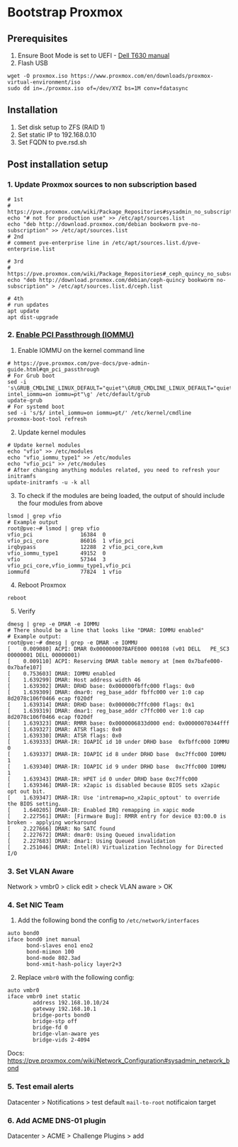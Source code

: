 # Bootstrap Proxmox

## Prerequisites

1. Ensure Boot Mode is set to UEFI - [Dell T630 manual](https://www.dell.com/support/manuals/pl-pl/poweredge-t630/t630_om/boot-settings-details?guid=guid-2f825dc7-a22a-482f-bbec-c2c19fe78781&lang=en-us)
2. Flash USB
```shell
wget -O proxmox.iso https://www.proxmox.com/en/downloads/proxmox-virtual-environment/iso
sudo dd in=./proxmox.iso of=/dev/XYZ bs=1M conv=fdatasync
```

## Installation

1. Set disk setup to ZFS (RAID 1)
2. Set static IP to 192.168.0.10
3. Set FQDN to pve.rsd.sh

## Post installation setup

### 1. Update Proxmox sources to non subscription based

```shell
# 1st
# https://pve.proxmox.com/wiki/Package_Repositories#sysadmin_no_subscription_repo
echo "# not for production use" >> /etc/apt/sources.list
echo "deb http://download.proxmox.com/debian bookworm pve-no-subscription" >> /etc/apt/sources.list
# 2nd
# comment pve-enterprise line in /etc/apt/sources.list.d/pve-enterprise.list

# 3rd
# https://pve.proxmox.com/wiki/Package_Repositories#_ceph_quincy_no_subscription_repository
echo "deb http://download.proxmox.com/debian/ceph-quincy bookworm no-subscription" > /etc/apt/sources.list.d/ceph.list

# 4th
# run updates
apt update
apt dist-upgrade
```

### 2. [Enable PCI Passthrough (IOMMU)](https://pve.proxmox.com/wiki/PCI_Passthrough)

1. Enable IOMMU on the kernel command line
```shell
# https://pve.proxmox.com/pve-docs/pve-admin-guide.html#qm_pci_passthrough
# For Grub boot
sed -i 's\GRUB_CMDLINE_LINUX_DEFAULT="quiet"\GRUB_CMDLINE_LINUX_DEFAULT="quiet intel_iommu=on iommu=pt"\g' /etc/default/grub
update-grub
# For systemd boot
sed -i 's/$/ intel_iommu=on iommu=pt/' /etc/kernel/cmdline
proxmox-boot-tool refresh
```

2. Update kernel modules
```shell
# Update kernel modules
echo "vfio" >> /etc/modules
echo "vfio_iommu_type1" >> /etc/modules
echo "vfio_pci" >> /etc/modules
# After changing anything modules related, you need to refresh your initramfs
update-initramfs -u -k all
```

3. To check if the modules are being loaded, the output of should include the four modules from above
```shell
lsmod | grep vfio
# Example output
root@pve:~# lsmod | grep vfio
vfio_pci               16384  0
vfio_pci_core          86016  1 vfio_pci
irqbypass              12288  2 vfio_pci_core,kvm
vfio_iommu_type1       49152  0
vfio                   57344  3 vfio_pci_core,vfio_iommu_type1,vfio_pci
iommufd                77824  1 vfio
```

4. Reboot Proxmox
```shell
reboot
```

5. Verify
```shell
dmesg | grep -e DMAR -e IOMMU
# There should be a line that looks like "DMAR: IOMMU enabled"
# Example output:
root@pve:~# dmesg | grep -e DMAR -e IOMMU
[    0.009080] ACPI: DMAR 0x000000007BAFE000 000108 (v01 DELL   PE_SC3   00000001 DELL 00000001)
[    0.009110] ACPI: Reserving DMAR table memory at [mem 0x7bafe000-0x7bafe107]
[    0.753603] DMAR: IOMMU enabled
[    1.639299] DMAR: Host address width 46
[    1.639302] DMAR: DRHD base: 0x000000fbffc000 flags: 0x0
[    1.639309] DMAR: dmar0: reg_base_addr fbffc000 ver 1:0 cap 8d2078c106f0466 ecap f020df
[    1.639314] DMAR: DRHD base: 0x000000c7ffc000 flags: 0x1
[    1.639319] DMAR: dmar1: reg_base_addr c7ffc000 ver 1:0 cap 8d2078c106f0466 ecap f020df
[    1.639323] DMAR: RMRR base: 0x0000006833d000 end: 0x00000070344fff
[    1.639327] DMAR: ATSR flags: 0x0
[    1.639330] DMAR: ATSR flags: 0x0
[    1.639333] DMAR-IR: IOAPIC id 10 under DRHD base  0xfbffc000 IOMMU 0
[    1.639337] DMAR-IR: IOAPIC id 8 under DRHD base  0xc7ffc000 IOMMU 1
[    1.639340] DMAR-IR: IOAPIC id 9 under DRHD base  0xc7ffc000 IOMMU 1
[    1.639343] DMAR-IR: HPET id 0 under DRHD base 0xc7ffc000
[    1.639346] DMAR-IR: x2apic is disabled because BIOS sets x2apic opt out bit.
[    1.639347] DMAR-IR: Use 'intremap=no_x2apic_optout' to override the BIOS setting.
[    1.640205] DMAR-IR: Enabled IRQ remapping in xapic mode
[    2.227561] DMAR: [Firmware Bug]: RMRR entry for device 03:00.0 is broken - applying workaround
[    2.227666] DMAR: No SATC found
[    2.227672] DMAR: dmar0: Using Queued invalidation
[    2.227683] DMAR: dmar1: Using Queued invalidation
[    2.251046] DMAR: Intel(R) Virtualization Technology for Directed I/O
```

### 3. Set VLAN Aware

Network > vmbr0 > click edit > check VLAN aware > OK

### 4. Set NIC Team

1. Add the following bond the config to `/etc/network/interfaces`
```shell
auto bond0
iface bond0 inet manual
      bond-slaves eno1 eno2
      bond-miimon 100
      bond-mode 802.3ad
      bond-xmit-hash-policy layer2+3
```

2. Replace `vmbr0` with the following config:
```shell
auto vmbr0
iface vmbr0 inet static
        address 192.168.10.10/24
        gateway 192.168.10.1
        bridge-ports bond0
        bridge-stp off
        bridge-fd 0
        bridge-vlan-aware yes
        bridge-vids 2-4094
```

Docs: https://pve.proxmox.com/wiki/Network_Configuration#sysadmin_network_bond

### 5. Test email alerts

Datacenter > Notifications > test default `mail-to-root` notificaion target

### 6. Add ACME DNS-01 plugin

Datacenter > ACME > Challenge Plugins > add
